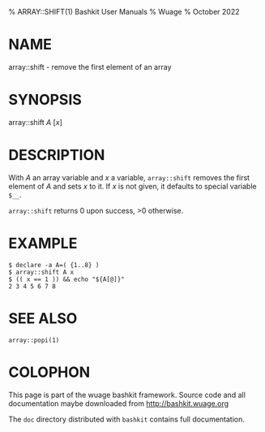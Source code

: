 % ARRAY::SHIFT(1) Bashkit User Manuals
% Wuage
% October 2022

# NAME

array::shift - remove the first element of an array

# SYNOPSIS

array::shift *A* [*x*]

# DESCRIPTION

With *A* an array variable and *x* a variable, `array::shift` removes the first
element of *A* and sets *x* to it. If *x* is not given, it defaults to special
variable `$__`.

`array::shift` returns 0 upon success, >0 otherwise.

# EXAMPLE

    $ declare -a A=( {1..8} )
    $ array::shift A x
    $ (( x == 1 )) && echo "${A[@]}"
    2 3 4 5 6 7 8

# SEE ALSO
`array::popi(1)`

# COLOPHON
This page is part of the wuage bashkit framework. Source code and all
documentation maybe downloaded from <http://bashkit.wuage.org>

The `doc` directory distributed with `bashkit` contains full documentation.
